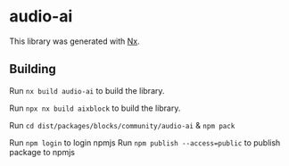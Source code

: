 # audio-ai

This library was generated with [Nx](https://nx.dev).

## Building

Run `nx build audio-ai` to build the library.

Run `npx nx build aixblock` to build the library.

Run `cd dist/packages/blocks/community/audio-ai` & `npm pack`

Run `npm login` to login npmjs
Run `npm publish --access=public` to publish package to npmjs
